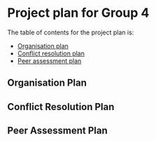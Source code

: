 # Project plan for Group 4

The table of contents for the project plan is:

* [Organisation plan](#organisation-plan)
* [Conflict resolution plan](#conflict-resolution-plan)
* [Peer assessment plan](#peer-assessment-plan)

## Organisation Plan

## Conflict Resolution Plan

## Peer Assessment Plan
